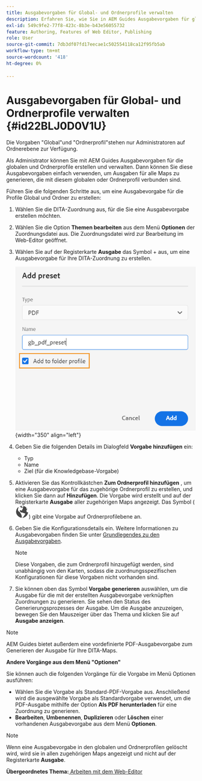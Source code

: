 ```yaml
---
title: Ausgabevorgaben für Global- und Ordnerprofile verwalten
description: Erfahren Sie, wie Sie in AEM Guides Ausgabevorgaben für globale Profile und Ordnerprofile erstellen, bearbeiten, umbenennen, duplizieren und löschen.
exl-id: 549c9fe2-77f8-423c-8b3e-b43e56055732
feature: Authoring, Features of Web Editor, Publishing
role: User
source-git-commit: 7db3df07fd17eecae1c502554118ca12f95fb5ab
workflow-type: tm+mt
source-wordcount: '418'
ht-degree: 0%

---
```


# Ausgabevorgaben für Global- und Ordnerprofile verwalten {#id22BLJ0D0V1U}

Die Vorgaben &quot;Global&quot;und &quot;Ordnerprofil&quot;stehen nur Administratoren auf Ordnerebene zur Verfügung.

Als Administrator können Sie mit AEM Guides Ausgabevorgaben für die globalen und Ordnerprofile erstellen und verwalten. Dann können Sie diese Ausgabevorgaben einfach verwenden, um Ausgaben für alle Maps zu generieren, die mit diesem globalen oder Ordnerprofil verbunden sind.

Führen Sie die folgenden Schritte aus, um eine Ausgabevorgabe für die Profile Global und Ordner zu erstellen:

1. Wählen Sie die DITA-Zuordnung aus, für die Sie eine Ausgabevorgabe erstellen möchten.
1. Wählen Sie die Option **Themen bearbeiten** aus dem Menü **Optionen** der Zuordnungsdatei aus. Die Zuordnungsdatei wird zur Bearbeitung im Web-Editor geöffnet.
1. Wählen Sie auf der Registerkarte **Ausgabe** das Symbol + aus, um eine Ausgabevorgabe für Ihre DITA-Zuordnung zu erstellen.

   ![](images/add-global-output-preset.png){width="350" align="left"}

1. Geben Sie die folgenden Details im Dialogfeld **Vorgabe hinzufügen** ein:
   - Typ
   - Name
   - Ziel \(für die Knowledgebase-Vorgabe\)
1. Aktivieren Sie das Kontrollkästchen **Zum Ordnerprofil hinzufügen** , um eine Ausgabevorgabe für das zugehörige Ordnerprofil zu erstellen, und klicken Sie dann auf **Hinzufügen**. Die Vorgabe wird erstellt und auf der Registerkarte **Ausgabe** aller zugehörigen Maps angezeigt. Das Symbol \( ![](images/global-preset-icon.svg)\) gibt eine Vorgabe auf Ordnerprofilebene an.
1. Geben Sie die Konfigurationsdetails ein. Weitere Informationen zu Ausgabevorgaben finden Sie unter [Grundlegendes zu den Ausgabevorgaben](./generate-output-understand-presets.md).

   >[!NOTE]
   >
   > Diese Vorgaben, die zum Ordnerprofil hinzugefügt werden, sind unabhängig von den Karten, sodass die zuordnungsspezifischen Konfigurationen für diese Vorgaben nicht vorhanden sind.

1. Sie können oben das Symbol **Vorgabe generieren** auswählen, um die Ausgabe für die mit der erstellten Ausgabevorgabe verknüpften Zuordnungen zu generieren. Sie sehen den Status des Generierungsprozesses der Ausgabe. Um die Ausgabe anzuzeigen, bewegen Sie den Mauszeiger über das Thema und klicken Sie auf **Ausgabe anzeigen**.

>[!NOTE]
>
> AEM Guides bietet außerdem eine vordefinierte PDF-Ausgabevorgabe zum Generieren der Ausgabe für Ihre DITA-Maps.

**Andere Vorgänge aus dem Menü &quot;Optionen&quot;**

Sie können auch die folgenden Vorgänge für die Vorgabe im Menü Optionen ausführen:

- Wählen Sie die Vorgabe als Standard-PDF-Vorgabe aus. Anschließend wird die ausgewählte Vorgabe als Standardvorgabe verwendet, um die PDF-Ausgabe mithilfe der Option **Als PDF herunterladen** für eine Zuordnung zu generieren.
- **Bearbeiten**, **Umbenennen**, **Duplizieren** oder **Löschen** einer vorhandenen Ausgabevorgabe aus dem Menü **Optionen**.

>[!NOTE]
>
> Wenn eine Ausgabevorgabe in den globalen und Ordnerprofilen gelöscht wird, wird sie in allen zugehörigen Maps angezeigt und nicht auf der Registerkarte **Ausgabe**.

**Übergeordnetes Thema:**[ Arbeiten mit dem Web-Editor](web-editor.md)
